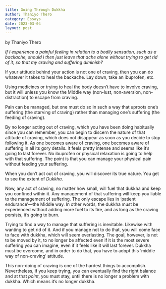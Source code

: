 ```yaml
---
title: Going Through Dukkha
author: Thaniyo Thero
category: Essays
date: 2023-03-04
layout: post
---
```


by Thaniyo Thero

*If I experience a painful feeling in relation to a bodily sensation,
such as a backache, should I then just leave that ache alone without
trying to get rid of it, so that my craving and suffering diminish?*

If your attitude behind your action is not one of craving, then you can
do whatever it takes to heal the backache. Lay down, take an ibuprofen,
etc.

Using medicines or trying to heal the body doesn’t have to involve
craving, but it will unless you know the Middle way (non-lust,
non-aversion, non-distraction) to escape from craving.

Pain can be managed, but one must do so in such a way that uproots one’s
suffering (the starving of craving) rather than managing one’s suffering
(the feeding of craving).

By no longer acting out of craving, which you have been doing habitually
since you can remember, you can begin to discern the nature of that
attitude of craving, which does not disappear as soon as you decide to
stop following it. As one becomes aware of craving, one becomes aware of
suffering in all its gory details. It feels pretty intense and seems
like it’s going to last forever. No ibuprofen or physical relaxation is
going to help with that suffering. The point is that you can manage your
physical pain without feeding your suffering.

When you don’t act out of craving, you will discover its true nature.
You get to see the extent of <span lang="pi">*Dukkha*</span>.

Now, any act of craving, no matter how small, will fuel that
<span lang="pi">dukkha</span> and keep you confined within it. Any
management of that suffering will keep you liable to the management of
suffering. The only escape lies in ‘patient endurance’—the Middle way.
In other words, the <span lang="pi">dukkha</span> must be experienced
without adding more fuel to its fire, and as long as the craving
persists, it’s going to burn.

Trying to find a way to manage that suffering is inevitable. Likewise
with wanting to get rid of it. And if you manage not to do that, you
will come face to face with <span lang="pi">dukkha</span>, which will
seem everlasting. The goal, however, is not to be moved by it, to no
longer be affected even if it is the most severe suffering you can
imagine, even if it feels like it will last forever.
<span lang="pi">Dukkha</span> must be overcome, and in order to do that,
you have to adopt this ‘middle way of non-craving’ attitude.

This non-doing of craving is one of the hardest things to accomplish.
Nevertheless, if you keep trying, you can eventually find the right
balance and at that *point*, you must stay, until there is no longer a
problem with <span lang="pi">dukkha</span>. Which means it’s no longer
<span lang="pi">dukkha</span>.
